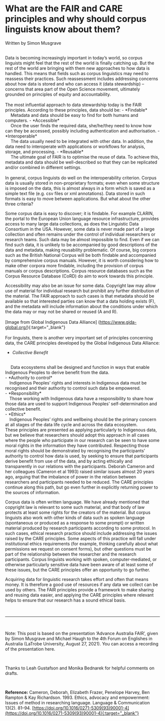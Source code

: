 # What are the FAIR and CARE principles and why should corpus linguists know about them?



Written by Simon Musgrave

<br />
Data is becoming increasingly important in today’s world, so corpus linguists might feel that the rest of the world is finally catching up. But the rest of the world are bringing with them new approaches to how data is handled. This means that fields such as corpus linguistics may need to reassess their practices. Such reassessment includes addressing concerns about how data is stored and who can access it (data stewardship) – concerns that area part of the Open Science movement, ultimately grounded on principles of equity and accountability. 
<br /><br />
The most influential approach to data stewardship today is the FAIR principles.
According to these principles, data should be:
- *Findable* 
<br />
&emsp; Metadata and data should be easy to find for both humans and computers. 
- *Accessible*
<br />
&emsp; Once the user finds the required data, she/he/they need to know how can they be accessed, possibly including authentication and authorisation.
- *Interoperable*
<br />
&emsp; The data usually need to be integrated with other data. In addition, the data need to interoperate with applications or workflows for analysis, storage, and processing.
- *Reusable*
<br />
&emsp; The ultimate goal of FAIR is to optimise the reuse of data. To achieve this, metadata and data should be well-described so that they can be replicated and/or combined in different settings.
<br /><br />
In general, corpus linguists do well on the interoperability criterion. Corpus data is usually stored in non-proprietary formats; even when some structure is imposed on the data, this is almost always in a form which is saved as a simple text file (e.g. csv files or xml annotations). Data stored in such formats is easy to move between applications. But what about the other three criteria? 

Some corpus data is easy to discover; it is findable. For example CLARIN, the portal to the European Union language resource infrastructure, provides access to many large data collections, as does the Linguistic Data Consortium in the USA. However, some data is never made part of a large collection and often remains under the control of individual researchers or research teams. Such data may be almost impossible to find. Even if we can find such data, it is unlikely to be accompanied by good descriptions of the data and metadata, making reusability problematic. Of course, big corpora such as the British National Corpus will be both findable and accompanied by comprehensive corpus manuals. However, it is worth considering how to make other corpora more findable, including the provision of corpus manuals or corpus descriptions. Corpus resource databases such as the Corpus Resource Database (CoRD) do aim to work towards this principle.

Accessibility may also be an issue for some data. Copyright law may allow use of material for individual research but prohibit any further distribution of the material. The FAIR approach to such cases is that metadata should be available so that interested parties can know that a data holding exists (F), and the metadata will include information about the conditions under which the data may or may not be shared or reused (A and R). 
<br /><br />
[Image from Global Indigenous Data Alliance] (https://www.gida-global.org/){:target="_blank"}
<br /><br />
For linguists, there is another very important set of principles concerning data, the CARE principles developed by the Global Indigenous Data Alliance:
<br />
- *Collective Benefit*
<br />
&emsp; Data ecosystems shall be designed and function in ways that enable Indigenous Peoples to derive benefit from the data.
<br />
- *Authority to control*
<br />
&emsp;Indigenous Peoples’ rights and interests in Indigenous data must be recognised and their authority to control such data be empowered.
<br />
- *Responsibility*
<br />
&emsp;Those working with Indigenous data have a responsibility to share how those data are used to support Indigenous Peoples’ self-determination and collective benefit.
<br />
- *Ethics*
<br />
&emsp;Indigenous Peoples’ rights and wellbeing should be the primary concern at all stages of the data life cycle and across the data ecosystem.

<br />
These principles are presented as applying particularly to Indigenous data, but we believe that researchers should adopt this approach in all cases where the people who participate in our research can be seen to have some moral rights in the information they have contributed. Respecting those moral rights should be demonstrated by recognising the participants’ authority to control how data is used, by seeking to ensure that participants derive benefit from use of the data, and by acting ethically and transparently in our relations with the participants. Deborah Cameron and her colleagues (Cameron et al 1993) raised similar issues almost 20 years ago, arguing that the imbalance of power in the relation between researchers and participants needed to be reduced. The CARE principles continue along this path, but go even further in explicitly returning power to the sources of information. 

Corpus data is often written language. We have already mentioned that copyright law is relevant to some such material, and that body of law protects at least some rights for the creators of the material. But corpus linguists also work with other kinds of data such as spoken language (spontaneous or produced as a response to some prompt) or written material produced by research participants according to some protocol. In such cases, ethical research practice should include addressing the issues raised by the CARE principles. Some aspects of this practice will fall under institutional ethics requirements (for example, thinking carefully about what permissions we request on consent forms), but other questions must be part of the relationship between the researcher and the research participants. Corpus linguists working with spoken, computer-mediated, or otherwise particularly sensitive data have been aware of at least some of these issues, but the CARE principles offer an opportunity to go further.

Acquiring data for linguistic research takes effort and often that means money. It is therefore a good use of resources if any data we collect can be used by others. The FAIR principles provide a framework to make sharing and reusing data easier, and applying the CARE principles where relevant helps to ensure that our research has a sound ethical basis.

<br />
<hr />
<br />

Note: This post is based on the presentation ‘Advance Australia FAIR’,  given by Simon Musgrave and Michael Haugh to the 4th Forum on Englishes in Australia (LaTrobe University, August 27, 2021). You can access a recording of the presentation here. 

<br />

Thanks to Leah Gustafson and Monika Bednarek for helpful comments on drafts.

<br />

**Reference:**
Cameron, Deborah, Elizabeth Frazer, Penelope Harvey, Ben Rampton & Kay Richardson. 1993. Ethics, advocacy and empowerment: Issues of method in researching language. Language & Communication 13(2). 81–94. [https://doi.org/10.1016/0271-5309(93)90001-4](https://doi.org/10.1016/0271-5309(93)90001-4){:target="_blank"}




